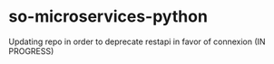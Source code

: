 # so-microservices-python

Updating repo in order to deprecate restapi in favor of connexion (IN PROGRESS)